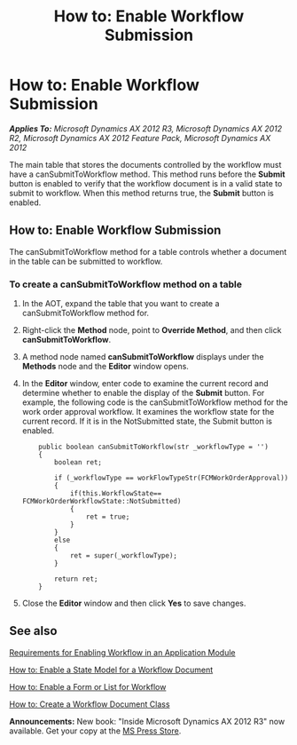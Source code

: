 ﻿---
title: 'How to: Enable Workflow Submission'
TOCTitle: 'How to: Enable Workflow Submission'
ms:assetid: 5c85db91-af09-45b9-b2bb-0ac4c37b4b6d
ms:mtpsurl: https://msdn.microsoft.com/en-us/library/Hh330384(v=AX.60)
ms:contentKeyID: 36806197
ms.date: 05/18/2015
mtps_version: v=AX.60
---

# How to: Enable Workflow Submission 


_**Applies To:** Microsoft Dynamics AX 2012 R3, Microsoft Dynamics AX 2012 R2, Microsoft Dynamics AX 2012 Feature Pack, Microsoft Dynamics AX 2012_

The main table that stores the documents controlled by the workflow must have a canSubmitToWorkflow method. This method runs before the **Submit** button is enabled to verify that the workflow document is in a valid state to submit to workflow. When this method returns true, the **Submit** button is enabled.

## How to: Enable Workflow Submission

The canSubmitToWorkflow method for a table controls whether a document in the table can be submitted to workflow.

### To create a canSubmitToWorkflow method on a table

1.  In the AOT, expand the table that you want to create a canSubmitToWorkflow method for.

2.  Right-click the **Method** node, point to **Override Method**, and then click **canSubmitToWorkflow**.

3.  A method node named **canSubmitToWorkflow** displays under the **Methods** node and the **Editor** window opens.

4.  In the **Editor** window, enter code to examine the current record and determine whether to enable the display of the **Submit** button. For example, the following code is the canSubmitToWorkflow method for the work order approval workflow. It examines the workflow state for the current record. If it is in the NotSubmitted state, the Submit button is enabled.
    ```X++  
        public boolean canSubmitToWorkflow(str _workflowType = '')
        {
            boolean ret;
        
            if (_workflowType == workFlowTypeStr(FCMWorkOrderApproval))
            {
                if(this.WorkflowState== FCMWorkOrderWorkflowState::NotSubmitted)
                {
                    ret = true;
                }
            }
            else
            {
                ret = super(_workflowType);
            }
        
            return ret;
        }
    ```
5.  Close the **Editor** window and then click **Yes** to save changes.

## See also

[Requirements for Enabling Workflow in an Application Module](requirements-for-enabling-workflow-in-an-application-module.md)

[How to: Enable a State Model for a Workflow Document](how-to-enable-a-state-model-for-a-workflow-document.md)

[How to: Enable a Form or List for Workflow](how-to-enable-a-form-or-list-for-workflow.md)

[How to: Create a Workflow Document Class](how-to-create-a-workflow-document-class.md)

  
**Announcements:** New book: "Inside Microsoft Dynamics AX 2012 R3" now available. Get your copy at the [MS Press Store](https://www.microsoftpressstore.com/store/inside-microsoft-dynamics-ax-2012-r3-9780735685109).

